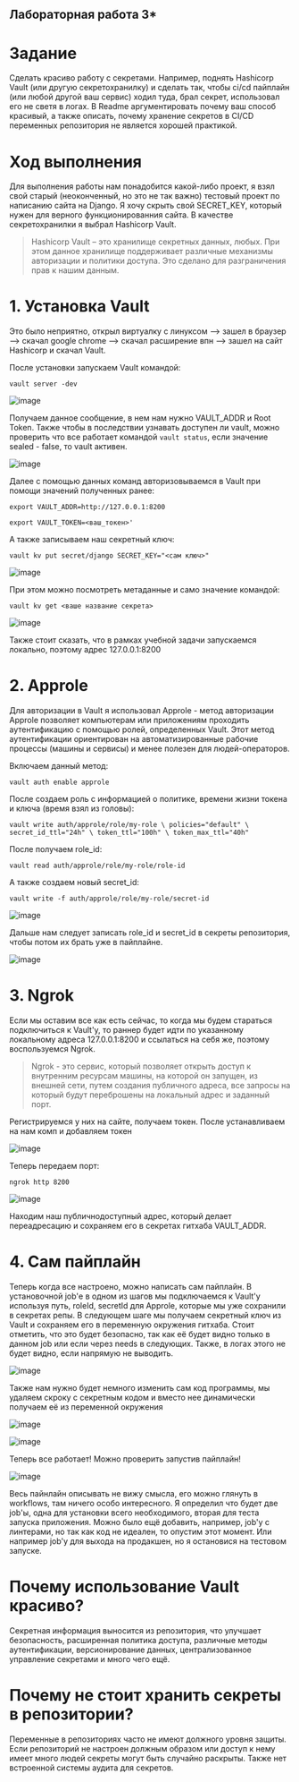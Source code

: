 ## Лабораторная работа 3*

# Задание 

Сделать красиво работу с секретами. Например, поднять Hashicorp Vault (или другую секретохранилку) и сделать так, чтобы ci/cd пайплайн (или любой другой ваш сервис) ходил туда, брал секрет, использовал его не светя в логах. В Readme аргументировать почему ваш способ красивый, а также описать, почему хранение секретов в CI/CD переменных репозитория не является хорошей практикой.

# Ход выполнения

Для выполнения работы нам понадобится какой-либо проект, я взял свой старый (неоконченный, но это не так важно) тестовый проект по написанию сайта на Django. Я хочу скрыть свой SECRET_KEY, который нужен для верного функционированния сайта. В качестве секретохранилки я выбрал Hashicorp Vault. 

>  Hashicorp Vault – это хранилище секретных данных, любых. При этом данное хранилище поддерживает различные механизмы авторизации и политики доступа. Это сделано для разграничения прав к нашим данным.


# 1. Установка Vault

Это было неприятно, открыл виртуалку с линуксом --> зашел в браузер --> скачал google chrome --> скачал расширение впн --> зашел на сайт Hashicorp и скачал Vault.

После установки запускаем Vault командой:

`vault server -dev`

![image](https://github.com/user-attachments/assets/f46c59eb-4078-4034-9df4-1fefc8c481ad)

Получаем данное сообщение, в нем нам нужно VAULT_ADDR и Root Token. Также чтобы в последствии узнавать доступен ли vault, можно проверить что все работает командой `vault status`, если значение sealed - false, то vault активен. 

![image](https://github.com/user-attachments/assets/0c6053e3-811d-4d1c-a078-b3f155f3e878)

Далее с помощью данных команд авторизовываемся в Vault при помощи значений полученных ранее:

`export VAULT_ADDR=http://127.0.0.1:8200`

`export VAULT_TOKEN=<ваш_токен>'`

А также записываем наш секретный ключ:

`vault kv put secret/django SECRET_KEY="<сам ключ>"`

![image](https://github.com/user-attachments/assets/3ac1d649-1f78-452b-976e-0642a03ebe02)

При этом можно посмотреть метаданные и само значение командой:

`vault kv get <ваше название секрета>`

![image](https://github.com/user-attachments/assets/8a6587bb-8c38-4908-9398-6c6887c2d51d)

Также стоит сказать, что в рамках учебной задачи запускаемся локально, поэтому адрес 127.0.0.1:8200

# 2. Approle

Для авторизации в Vault я использовал Approle - метод авторизации Approle позволяет компьютерам или приложениям проходить аутентификацию с помощью ролей, определенных Vault. Этот метод аутентификации ориентирован на автоматизированные рабочие процессы (машины и сервисы) и менее полезен для людей-операторов.

Включаем данный метод:

`vault auth enable approle `

После создаем роль с информацией о политике, времени жизни токена и ключа (время взял из головы):

`
vault write auth/approle/role/my-role \
    policies="default" \
    secret_id_ttl="24h" \
    token_ttl="100h" \
    token_max_ttl="40h"
`

После получаем role_id:

`
vault read auth/approle/role/my-role/role-id
`

А также создаем новый secret_id:

`
vault write -f auth/approle/role/my-role/secret-id
`

![image](https://github.com/user-attachments/assets/cb0507ec-5324-4cb7-bc2a-d7a55c84c9f9)

Дальше нам следует записать role_id и secret_id в секреты репозитория, чтобы потом их брать уже в пайплайне.

![image](https://github.com/user-attachments/assets/1b8b4844-5c5d-4449-9a1e-1f959741b015)

# 3. Ngrok

Если мы оставим все как есть сейчас, то когда мы будем стараться подключиться к Vault'у, то раннер будет идти по указанному локальному адреса 127.0.0.1:8200 и ссылаться на себя же, поэтому воспользуемся Ngrok.

>  Ngrok - это сервис, который позволяет открыть доступ к внутренним ресурсам машины, на которой он запущен, из внешней сети, путем создания публичного адреса, все запросы на который будут переброшены на локальный адрес и заданный порт.

Регистрируемся у них на сайте, получаем токен. После устанавливаем на нам комп и добавляем токен

![image](https://github.com/user-attachments/assets/acf59c60-84df-4d10-bdd4-dbb3a7c7b553)

Теперь передаем порт:

`
ngrok http 8200
`

![image](https://github.com/user-attachments/assets/51a13ca6-c801-40d6-bc68-80c954102d86)

Находим наш публичнодоступный адрес, который делает переадресацию и сохраняем его в секретах гитхаба VAULT_ADDR.

# 4. Сам пайплайн

Теперь когда все настроено, можно написать сам пайплайн. В установочной job'е в одном из шагов мы подключаемся к Vault'у используя путь, roleId, secretId для Approle, которые мы уже сохранили в секретах репы. В следующем шаге мы получаем секретный ключ из Vault и сохраняем его в переменную окружения гитхаба. Стоит отметить, что это будет безопасно, так как её будет видно только в данном job или если через needs в следующих. Также, в логах этого не будет видно, если напрямую не выводить. 

![image](https://github.com/user-attachments/assets/b4ac0334-7490-4b5b-93a2-97f2a03b2947)

Также нам нужно будет немного изменить сам код программы, мы удаляем скроку с секретным кодом и вместо нее динамически получаем её из переменной окружения

![image](https://github.com/user-attachments/assets/74515791-0541-4f00-831b-2410a845d288)

![image](https://github.com/user-attachments/assets/00a8a03d-d526-4555-8022-dff0abe7487a)

Теперь все работает! Можно проверить запустив пайплайн!

![image](https://github.com/user-attachments/assets/0f27f0a0-0935-43a3-9c30-7685dd5a20a4)

Весь пайнлайн описывать не вижу смысла, его можно глянуть в workflows, там ничего особо интересного. Я определил что будет две job'ы, одна для установки всего необходимого, вторая для теста запуска приложения. Можно было ещё добавить, например, job'у с линтерами, но так как код не идеален, то опустим этот момент. Или например job'у для выхода на продакшен, но я остановися на тестовом запуске.

# Почему использование Vault красиво?

Секретная информация выносится из репозитория, что улучшает безопасность, расширенная политика доступа, различные методы аутентификации, версионирование данных, централизованное управление секретами и много чего ещё.

# Почему не стоит хранить секреты в репозитории?

Переменные в репозиториях часто не имеют должного уровня защиты. Если репозиторий не настроен должным образом или доступ к нему имеет много людей секреты могут быть случайно раскрыты. Также нет встроенной системы аудита для секретов. 



